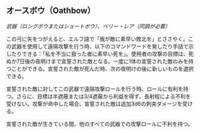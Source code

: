 ## オースボウ（Oathbow）
*武器（ロングボウまたはショートボウ）、ベリー・レア（同調が必要）*

この弓に矢をつがえると、エルフ語で「我が敵に素早い敗北を」とささやく。この武器を使用して遠隔攻撃を行う時、以下のコマンドワードを発したり手話で示したりできる：「私を不当に扱った者に素早い死を」。使用者の攻撃の目標は、死ぬか7日後の夜明けまで宣誓された敵となる。一度に1体の宣誓された敵のみを持つことができる。宣誓された敵が死んだ時、次の夜明けの後に新しいものを選択できる。

宣誓された敵に対してこの武器で遠隔攻撃ロールを行う時、ロールに有利を持つ。さらに、目標は半遮蔽または3/4遮蔽から利益を得ず、長射程による不利を受けない。攻撃が命中した場合、宣誓された敵は追加3d6の刺突ダメージを受ける。

宣誓された敵が生きている間、他のすべての武器での攻撃ロールに不利を持つ。